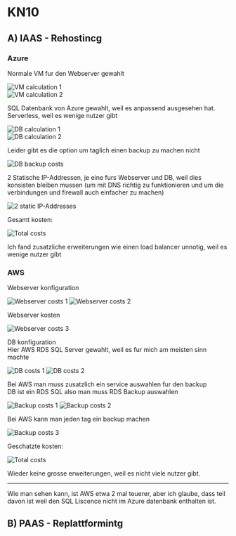 # KN10

## A) IAAS - Rehostincg

### Azure

Normale VM fur den Webserver gewahlt <br>

![VM calculation 1](./assets/Azure/Azure%20VM-Calculation%20pt.1.png) <br>
![VM calculation 2](./assets/Azure/Azure%20VM-Calculation%20pt.2.png) <br>

SQL Datenbank von Azure gewahlt, weil es anpassend ausgesehen hat. <br>
Serverless, weil es wenige nutzer gibt <br>

![DB calculation 1](./assets/Azure/Azure%20DB-Calculation%20pt.1.png) <br>
![DB calculation 2](./assets/Azure/Azure%20DB-Calculation%20pt.2.png) <br>

Leider gibt es die option um taglich einen backup zu machen nicht <br>

![DB backup costs](./assets/Azure/Azure%20DB%20backup%20cost.png) <br>

2 Statische IP-Addressen, je eine furs Webserver und DB, weil dies konsisten bleiben mussen (um mit DNS richtig zu funktionieren und um die verbindungen und firewall auch einfacher zu machen) <br>

![2 static IP-Addresses](./assets/Azure/Azure%20IP%20adresses.png) <br>

Gesamt kosten:

![Total costs](./assets/Azure/Azure%20total%20cost.png) <br>

Ich fand zusatzliche erweiterungen wie einen load balancer unnotig, weil es wenige nutzer gibt <br>

### AWS

Webserver konfiguration <br>

![Webserver costs 1](./assets/AWS/AWS%20Webserver-calculation%20pt.1.png)
![Webserver costs 2](./assets/AWS/AWS%20Webserver-calculation%20pt.2.png)

Webserver kosten <br>

![Webserver costs 3](./assets/AWS/AWS%20Webserver-calculation%20pt.3.png)

DB konfiguration <br>
Hier AWS RDS SQL Server gewahlt, weil es fur mich am meisten sinn machte <br>

![DB costs 1](./assets/AWS/AWS%20DB%20pt.1.png) 
![DB costs 2](./assets/AWS/AWS%20DB%20pt.2.png)

Bei AWS man muss zusatzlich ein service auswahlen fur den backup <br>
DB ist ein RDS SQL also man muss RDS Backup auswahlen <br>

![Backup costs 1](./assets/AWS/AWS%20Backup%20pt.1.png)
![Backup costs 2](./assets/AWS/AWS%20Backup%20pt.2.png)

Bei AWS kann man jeden tag ein backup machen <br>

![Backup costs 3](./assets/AWS/AWS%20Backup%20pt.3.png)

Geschatzte kosten: <br>

![Total costs](./assets/AWS/AWS%20Total%20Cost.png)

Wieder keine grosse erweiterungen, weil es nicht viele nutzer gibt. <br> 

---

Wie man sehen kann, ist AWS etwa 2 mal teuerer, aber ich glaube, dass teil davon ist weil den SQL Liscence nicht im Azure datenbank enthalten ist.

## B) PAAS - Replattformintg